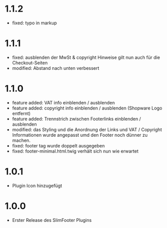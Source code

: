 # 1.1.2
- fixed: typo in markup

# 1.1.1
- fixed: ausblenden der MwSt & copyright Hinweise gilt nun auch für die Checkout-Seiten
- modified: Abstand nach unten verbessert

# 1.1.0
- feature added: VAT info einblenden / ausblenden
- feature added: copyright info einblenden / ausblenden (Shopware Logo entfernt)
- feature added: Trennstrich zwischen Footerlinks einblenden / ausblenden
- modified: das Styling und die Anordnung der Links und VAT / Copyright Informationen wurde angepasst umd den Footer noch dünner zu machen.
- fixed: footer tag wurde doppelt ausgegeben
- fixed: footer-minimal.html.twig verhält sich nun wie erwartet

# 1.0.1
- Plugin Icon hinzugefügt

# 1.0.0
- Erster Release des SlimFooter Plugins

